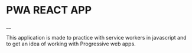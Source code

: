 # PWA REACT APP
__

This application is made to practice with service workers in javascript and to get an idea of working with
Progressive web apps.

